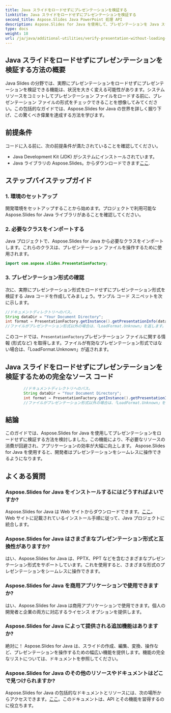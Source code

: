```yaml
---
title: Java スライドをロードせずにプレゼンテーションを検証する
linktitle: Java スライドをロードせずにプレゼンテーションを検証する
second_title: Aspose.Slides Java PowerPoint 処理 API
description: Aspose.Slides for Java を使用して、プレゼンテーションを Java スライドにロードせずに検証する方法を学びます。このステップバイステップのガイドを使用して、ファイルの整合性を効率的に確保します。
type: docs
weight: 18
url: /ja/java/additional-utilities/verify-presentation-without-loading-in-java-slides/
---
```


## Java スライドをロードせずにプレゼンテーションを検証する方法の概要

Java Slides の分野では、実際にプレゼンテーションをロードせずにプレゼンテーションを検証できる機能は、状況を大きく変える可能性があります。システム リソースをコミットしてプレゼンテーション ファイルをロードする前に、プレゼンテーション ファイルの形式をチェックできることを想像してみてください。この包括的なガイドでは、Aspose.Slides for Java の世界を詳しく掘り下げ、この驚くべき偉業を達成する方法を学びます。

## 前提条件

コードに入る前に、次の前提条件が満たされていることを確認してください。

- Java Development Kit (JDK) がシステムにインストールされています。
-  Java ライブラリの Aspose.Slides。からダウンロードできます[ここ](https://releases.aspose.com/slides/java/).

## ステップバイステップガイド

### 1. 環境のセットアップ

開発環境をセットアップすることから始めます。プロジェクトで利用可能な Aspose.Slides for Java ライブラリがあることを確認してください。

### 2. 必要なクラスをインポートする

Java プロジェクトで、Aspose.Slides for Java から必要なクラスをインポートします。これらのクラスは、プレゼンテーション ファイルを操作するために使用されます。

```java
import com.aspose.slides.PresentationFactory;
```

### 3. プレゼンテーション形式の確認

次に、実際にプレゼンテーション形式をロードせずにプレゼンテーション形式を検証する Java コードを作成してみましょう。サンプル コード スニペットを次に示します。

```java
//ドキュメントディレクトリへのパス。
String dataDir = "Your Document Directory";
int format = PresentationFactory.getInstance().getPresentationInfo(dataDir + "HelloWorld.pptx").getLoadFormat();
//ファイルがプレゼンテーション形式以外の場合は、「LoadFormat.Unknown」を返します。
```

このコードでは、`PresentationFactory`プレゼンテーション ファイルに関する情報 (形式など) を取得します。ファイルが有効なプレゼンテーション形式ではない場合は、「LoadFormat.Unknown」が返されます。

## Java スライドをロードせずにプレゼンテーションを検証するための完全なソース コード

```java
        //ドキュメントディレクトリへのパス。
        String dataDir = "Your Document Directory";
        int format = PresentationFactory.getInstance().getPresentationInfo(dataDir + "HelloWorld.pptx").getLoadFormat();
        //ファイルがプレゼンテーション形式以外の場合は、「LoadFormat.Unknown」を返します。
```

## 結論

このガイドでは、Aspose.Slides for Java を使用してプレゼンテーションをロードせずに検証する方法を検討しました。この機能により、不必要なリソースの消費が回避され、アプリケーションの効率が大幅に向上します。 Aspose.Slides for Java を使用すると、開発者はプレゼンテーションをシームレスに操作できるようになります。

## よくある質問

### Aspose.Slides for Java をインストールするにはどうすればよいですか?

 Aspose.Slides for Java は Web サイトからダウンロードできます。[ここ](https://releases.aspose.com/slides/java/)。 Web サイトに記載されているインストール手順に従って、Java プロジェクトに統合します。

### Aspose.Slides for Java はさまざまなプレゼンテーション形式と互換性がありますか?

はい、Aspose.Slides for Java は、PPTX、PPT などを含むさまざまなプレゼンテーション形式をサポートしています。これを使用すると、さまざまな形式のプレゼンテーションをシームレスに操作できます。

### Aspose.Slides for Java を商用アプリケーションで使用できますか?

はい、Aspose.Slides for Java は商用アプリケーションで使用できます。個人の開発者と企業の両方に対応するライセンス オプションを提供します。

### Aspose.Slides for Java によって提供される追加機能はありますか?

絶対に！ Aspose.Slides for Java は、スライドの作成、編集、変換、操作など、プレゼンテーションを操作するための幅広い機能を提供します。機能の完全なリストについては、ドキュメントを参照してください。

### Aspose.Slides for Java のその他のリソースやドキュメントはどこで見つけられますか?

 Aspose.Slides for Java の包括的なドキュメントとリソースには、次の場所からアクセスできます。[ここ](https://reference.aspose.com/slides/java/)。このドキュメントは、API とその機能を習得するのに役立ちます。